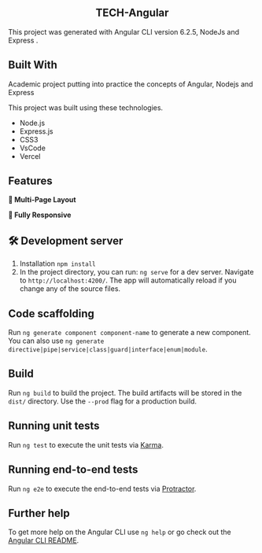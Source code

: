 <h2 align="center">
  TECH-Angular<br/> 
</h2> 

This project was generated with Angular CLI version 6.2.5, NodeJs and Express .

## Built With

Academic project putting into practice the concepts of Angular, Nodejs and Express

This project was built using these technologies.

- Node.js
- Express.js
- CSS3
- VsCode
- Vercel

## Features

**📖 Multi-Page Layout**

**📱 Fully Responsive**

## 🛠 Development server

1. Installation `npm install`
2. In the project directory, you can run: `ng serve` for a dev server.
Navigate to `http://localhost:4200/`. The app will automatically reload if you change any of the source files.

## Code scaffolding

Run `ng generate component component-name` to generate a new component. You can also use `ng generate directive|pipe|service|class|guard|interface|enum|module`.

## Build

Run `ng build` to build the project. The build artifacts will be stored in the `dist/` directory. Use the `--prod` flag for a production build.

## Running unit tests

Run `ng test` to execute the unit tests via <a href="https://karma-runner.github.io/latest/index.html">Karma</a>. 

## Running end-to-end tests

Run `ng e2e` to execute the end-to-end tests via <a href="https://www.protractortest.org/#/l">Protractor</a>. 

## Further help

To get more help on the Angular CLI use `ng help` or go check out the <a href="https://github.com/angular/angular-cli/blob/main/README.md">Angular CLI README</a>.
